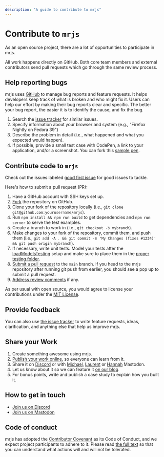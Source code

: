 ```yaml
---
description: "A guide to contribute to mrjs"
---
```

# Contribute to `mrjs`

As an open source project, there are a lot of opportunities to participate in mrjs.

All work happens directly on GitHub. Both core team members and external contributors send pull requests which go through the same review process.

## Help reporting bugs

mrjs uses [GitHub](https://github.com/Volumetrics-io/mrjs/issues) to manage bug reports and feature requests. It helps developers keep track of what is broken and who might fix it. Users can help our effort by making their bug reports clear and specific. The better your bug report, the easier it is to identify the cause, and fix the bug.

1. Search the [issue tracker](https://github.com/Volumetrics-io/mrjs/issues) for similar issues.
2. Specify information about your browser and system (e.g., "Firefox Nightly on Fedora 39")
3. Describe the problem in detail (i.e., what happened and what you expected would happen).
4. If possible, provide a small test case with CodePen, a link to your application, and/or a screenshot. You can fork this [sample pen](https://codepen.io/lobau/pen/YzgEeQZ).

## Contribute code to `mrjs`

Check out the issues labeled [good first issue](https://github.com/Volumetrics-io/mrjs/issues?q=is%3Aissue+is%3Aopen+label%3A%22good+first+issue%22) for good issues to tackle.

Here's how to submit a pull request (PR):

1. Have a GitHub account with SSH keys set up.
2. [Fork](https://github.com/Volumetrics-io/mrjs/fork) the repository on GitHub.
3. Clone your fork of the repository locally (i.e., `git clone git@github.com:yourusername/mrjs`).
4. Run `npm install && npm run build` to get dependencies and `npm run server` to serve the test examples.
5. Create a branch to work in (i.e., `git checkout -b mybranch`).
6. Make changes to your fork of the repository, commit them, and push them (i.e., `git add -A . && git commit -m 'My Changes (fixes #1234)' && git push origin mybranch`).
7. If necessary, write unit tests. Model your tests after the [loadModelsTesting](https://github.com/Volumetrics-io/mrjs/blob/main/__tests__/loadModelsTesting.test.js) setup and make sure to place them in the [proper testing folder](https://github.com/Volumetrics-io/mrjs/tree/main/__tests__).
8. [Submit a pull request](https://docs.github.com/en/pull-requests/collaborating-with-pull-requests/proposing-changes-to-your-work-with-pull-requests/creating-a-pull-request) to the `main` branch. If you head to the mrjs repository after running git push from earlier, you should see a pop up to submit a pull request.
9. [Address review comments](https://stackoverflow.com/questions/9790448/how-to-update-a-pull-request-from-forked-repo) if any.

As per usual with open source, you would agree to license your contributions under the [MIT License](https://github.com/Volumetrics-io/mrjs/blob/main/LICENSE).

## Provide feedback

You can also use [the issue tracker](https://github.com/Volumetrics-io/mrjs/issues) to write feature requests, ideas, clarification, and anything else that help us improve mrjs.

## Share your Work

1. Create something awesome using mrjs.
2. [Publish your work online](https://developer.mozilla.org/en-US/docs/Learn/Getting_started_with_the_web/Publishing_your_website), so everyone can learn from it.
3. Share it on [Discord](https://discord.gg/2zxQnyN7) or with [Michael](https://volumetrics.social/@michael), [Laurent](https://volumetrics.social/@lobau) or [Hannah](https://volumetrics.social/@hanbollar) Mastodon.
4. Let us know about it so we can feature it [on our blog](https://volumetrics.io/posts/).
5. For bonus points, write and publish a case study to explain how you built it.

## How to get in touch

- [Join us on Discord](https://discord.gg/2zxQnyN7)
- [Join us on Mastodon](https://webxr.social/explore)

## Code of conduct

mrjs has adopted the [Contributor Covenant](https://www.contributor-covenant.org/) as its Code of Conduct, and we expect project participants to adhere to it. Please read [the full text](https://github.com/facebook/react/blob/main/CODE_OF_CONDUCT.md) so that you can understand what actions will and will not be tolerated.
